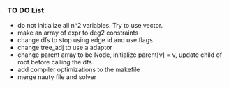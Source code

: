 ### TO DO List
* do not initialize all n^2 variables. Try to use vector.
* make an array of expr to deg2 constraints
* change dfs to stop using edge id and use flags
* change tree_adj to use a adaptor
* change parent array to be Node, initialize parent[v] = v, update child of root before calling the dfs.
* add compiler optimizations to the makefile
* merge nauty file and solver